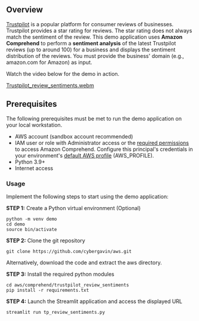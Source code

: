 ## Overview

[Trustpilot](https://www.trustpilot.com/) is a popular platform for consumer reviews of businesses. Trustpilot provides a star rating for reviews. The star rating does not always match the sentiment of the review. This demo application uses **Amazon Comprehend** to perform a **sentiment analysis** of the latest Trustpilot reviews (up to around 100) for a business and displays the sentiment distribution of the reviews. You must provide the business' domain (e.g., amazon.com for Amazon) as input.

Watch the video below for the demo in action.

[Trustpilot_review_sentiments.webm](https://github.com/cybergavin/aws/assets/39437216/982eaf17-69a7-4e8f-8cf0-25becebfa9c5)


## Prerequisites

The following prerequisites must be met to run the demo application on your local workstation.

- AWS account (sandbox account recommended)
- IAM user or role with Administrator access or the [required permissions](https://docs.aws.amazon.com/comprehend/latest/dg/security_iam_id-based-policy-examples.html) to access Amazon Comprehend. Configure this principal's credentials in your environment's [default AWS profile](https://docs.aws.amazon.com/cli/latest/userguide/cli-configure-envvars.html) (AWS_PROFILE).
- Python 3.9+
- Internet access

### Usage
Implement the following steps to start using the demo application:

**STEP 1:** Create a Python virtual environment (Optional)

```
python -m venv demo
cd demo
source bin/activate
```

**STEP 2:** Clone the git repository

```
git clone https://github.com/cybergavin/aws.git
```

Alternatively, download the code and extract the aws directory.

**STEP 3:** Install the required python modules 

```
cd aws/comprehend/trustpilot_review_sentiments
pip install -r requirements.txt
```

**STEP 4:** Launch the Streamlit application and access the displayed URL

```
streamlit run tp_review_sentiments.py
```
